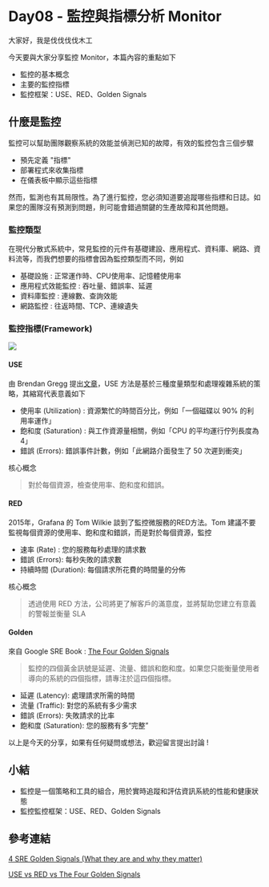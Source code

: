 # Day08 - 監控與指標分析 Monitor

大家好，我是伐伐伐伐木工

今天要與大家分享監控 Monitor，本篇內容的重點如下
- 監控的基本概念
- 主要的監控指標
- 監控框架：USE、RED、Golden Signals

## 什麼是監控
監控可以幫助團隊觀察系統的效能並偵測已知的故障，有效的監控包含三個步驟
- 預先定義 "指標"
- 部署程式來收集指標
- 在儀表板中顯示這些指標

然而，監測也有其局限性。為了進行監控，您必須知道要追蹤哪些指標和日誌。如果您的團隊沒有預測到問題，則可能會錯過關鍵的生產故障和其他問題。

### 監控類型
在現代分散式系統中，常見監控的元件有基礎建設、應用程式、資料庫、網路、資料流等，而我們想要的指標會因為監控類型而不同，例如
- 基礎設施 : 正常運作時、CPU使用率、記憶體使用率
- 應用程式效能監控 : 吞吐量、錯誤率、延遲
- 資料庫監控 : 連線數、查詢效能
- 網路監控 : 往返時間、TCP、連線遺失


### 監控指標(Framework)
![](https://hackmd.io/_uploads/r1TAFPj1a.png)

#### USE
由  Brendan Gregg 提出[文章](https://www.brendangregg.com/usemethod.html)，USE 方法是基於三種度量類型和處理複雜系統的策略，其縮寫代表意義如下
- 使用率 (Utilization) : 資源繁忙的時間百分比，例如「一個磁碟以 90% 的利用率運作」
- 飽和度 (Saturation) : 與工作資源量相關，例如「CPU 的平均運行佇列長度為 4」
- 錯誤 (Errors): 錯誤事件計數，例如「此網路介面發生了 50 次遲到衝突」

核心概念
> 對於每個資源，檢查使用率、飽和度和錯誤。

#### RED
2015年，Grafana 的 Tom Wilkie 談到了監控微服務的RED方法。Tom 建議不要監視每個資源的使用率、飽和度和錯誤，而是對於每個資源，監控
- 速率 (Rate) : 您的服務每秒處理的請求數
- 錯誤 (Errors): 每秒失敗的請求數
- 持續時間 (Duration): 每個請求所花費的時間量的分佈

核心概念
> 透過使用 RED 方法，公司將更了解客戶的滿意度，並將幫助您建立有意義的警報並衡量 SLA

#### Golden 
來自 Google SRE Book : [The Four Golden Signals](https://sre.google/sre-book/monitoring-distributed-systems/#xref_monitoring_golden-signals)
> 監控的四個黃金訊號是延遲、流量、錯誤和飽和度。如果您只能衡量使用者導向的系統的四個指標，請專注於這四個指標。
- 延遲 (Latency): 處理請求所需的時間
- 流量 (Traffic): 對您的系統有多少需求
- 錯誤 (Errors): 失敗請求的比率
- 飽和度 (Saturation): 您的服務有多“完整”

以上是今天的分享，如果有任何疑問或想法，歡迎留言提出討論 !

## 小結
- 監控是一個策略和工具的組合，用於實時追蹤和評估資訊系統的性能和健康狀態
- 監控監控框架：USE、RED、Golden Signals

## 參考連結
[4 SRE Golden Signals (What they are and why they matter)](https://www.blameless.com/blog/4-sre-golden-signals-what-they-are-and-why-they-matter)

[USE vs RED vs The Four Golden Signals](https://faun.pub/use-vs-red-vs-the-four-golden-signals-50655e93fad7)



